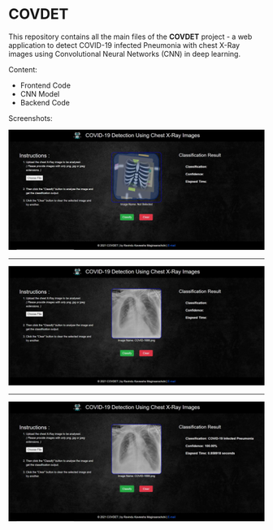 # COVDET

This repository contains all the main files of the **COVDET** project - a web application to detect COVID-19 infected Pneumonia with chest X-Ray images using Convolutional Neural Networks (CNN) in deep learning.

Content:
* Frontend Code
* CNN Model
* Backend Code

Screenshots:

![Alt text](/Screenshots/ss1.JPG?raw=true "Optional Title")
- - - -
![Alt text](/Screenshots/ss2.JPG?raw=true "Optional Title")
- - - -
![Alt text](/Screenshots/ss3.JPG?raw=true "Optional Title")
